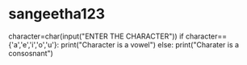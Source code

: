 # sangeetha123
character=char(input("ENTER THE CHARACTER")) if character=={'a','e','i','o','u'}: 
print("Character is a vowel") else:
print("Charater is a consosnant")
